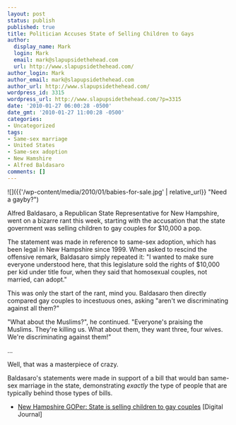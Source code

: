 ```yaml
---
layout: post
status: publish
published: true
title: Politician Accuses State of Selling Children to Gays
author:
  display_name: Mark
  login: Mark
  email: mark@slapupsidethehead.com
  url: http://www.slapupsidethehead.com/
author_login: Mark
author_email: mark@slapupsidethehead.com
author_url: http://www.slapupsidethehead.com/
wordpress_id: 3315
wordpress_url: http://www.slapupsidethehead.com/?p=3315
date: '2010-01-27 06:00:28 -0500'
date_gmt: '2010-01-27 11:00:28 -0500'
categories:
- Uncategorized
tags:
- Same-sex marriage
- United States
- Same-sex adoption
- New Hamshire
- Alfred Baldasaro
comments: []
---
```

![]({{'/wp-content/media/2010/01/babies-for-sale.jpg' | relative_url}} "Need a gayby?")

Alfred Baldasaro, a Republican State Representative for New Hampshire, went on a bizarre rant this week, starting with the accusation that the state government was selling children to gay couples for $10,000 a pop.

The statement was made in reference to same-sex adoption, which has been legal in New Hampshire since 1999. When asked to rescind the offensive remark, Baldasaro simply repeated it: "I wanted to make sure everyone understood here, that this legislature sold the rights of $10,000 per kid under title four, when they said that homosexual couples, not married, can adopt."

This was only the start of the rant, mind you. Baldasaro then directly compared gay couples to incestuous ones, asking "aren't we discriminating against all them?"

"What about the Muslims?", he continued. "Everyone's praising the Muslims. They're killing us. What about them, they want three, four wives. We're discriminating against them!"

...

Well, that was a masterpiece of crazy.

Baldasaro's statements were made in support of a bill that would ban same-sex marriage in the state, demonstrating _exactly_ the type of people that are typically behind those types of bills.

- [New Hampshire GOPer: State is selling children to gay couples](http://www.digitaljournal.com/article/286436) [Digital Journal]

